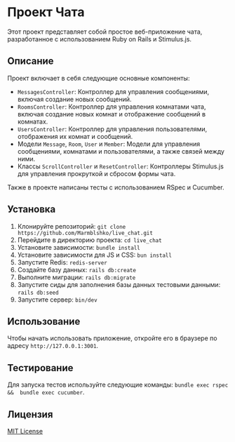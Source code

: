 # Проект Чата

Этот проект представляет собой простое веб-приложение чата, разработанное с использованием Ruby on Rails и Stimulus.js.

## Описание

Проект включает в себя следующие основные компоненты:

- `MessagesController`: Контроллер для управления сообщениями, включая создание новых сообщений.
- `RoomsController`: Контроллер для управления комнатами чата, включая создание новых комнат и отображение сообщений в комнатах.
- `UsersController`: Контроллер для управления пользователями, отображения их комнат и сообщений.
- Модели `Message`, `Room`, `User` и `Member`: Модели для управления сообщениями, комнатами и пользователями, а также связей между ними.
- Классы `ScrollController` и `ResetController`: Контроллеры Stimulus.js для управления прокруткой и сбросом формы чата.

Также в проекте написаны тесты с использованием RSpec и Cucumber.

## Установка

1. Клонируйте репозиторий: `git clone https://github.com/Marmblshko/live_chat.git`
2. Перейдите в директорию проекта: `cd live_chat`
3. Установите зависимости: `bundle install`
4. Установите зависимости для JS и CSS: `bun install`
5. Запустите Redis: `redis-server`
6. Создайте базу данных: `rails db:create`
7. Выполните миграции: `rails db:migrate`
8. Запустите сиды для заполнения базы данных тестовыми данными: `rails db:seed`
9. Запустите сервер: `bin/dev`

## Использование

Чтобы начать использовать приложение, откройте его в браузере по адресу `http://127.0.0.1:3001`.

## Тестирование

Для запуска тестов используйте следующие команды: `bundle exec rspec &&  bundle exec cucumber`.

## Лицензия

[MIT License](LICENSE)
